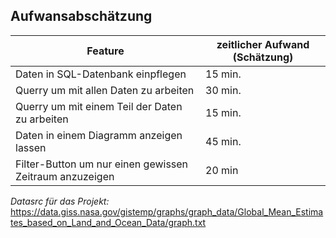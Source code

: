 ## Aufwansabschätzung

 Feature | zeitlicher Aufwand (Schätzung) 
---------|--------------------
Daten in SQL-Datenbank einpflegen | 15 min.
Querry um mit allen Daten zu arbeiten| 30 min.
Querry um mit einem Teil der Daten zu arbeiten | 15 min.
Daten in einem Diagramm anzeigen lassen | 45 min.
Filter-Button um nur einen gewissen Zeitraum anzuzeigen | 20 min

_Datasrc für das Projekt:_
https://data.giss.nasa.gov/gistemp/graphs/graph_data/Global_Mean_Estimates_based_on_Land_and_Ocean_Data/graph.txt